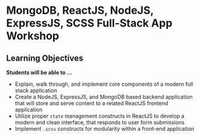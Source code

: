 # MongoDB, ReactJS, NodeJS, ExpressJS, SCSS Full-Stack App Workshop

## Learning Objectives

**Students will be able to ...**

* Explain, walk through, and implement core components of a modern full stack application
* Create a NodeJS, ExpressJS, and MongoDB based backend application that will store and serve content to a related ReactJS frontend application
* Utilize proper `state` management constructs in ReactJS to develop a modern and clean interface, that responds to user form submissions
* Implement `.scss` constructs for modularity within a front-end application